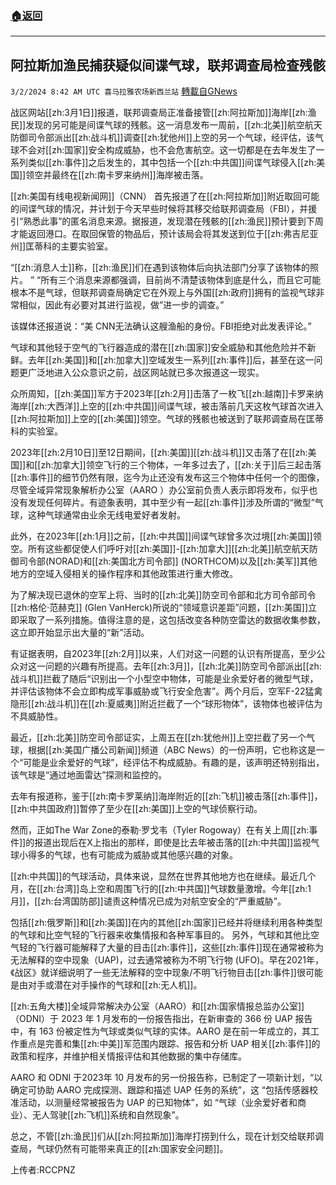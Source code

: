 ###  [:house:返回](README.md)
---


## 阿拉斯加渔民捕获疑似间谍气球，联邦调查局检查残骸
`3/2/2024 8:42 AM UTC 喜马拉雅农场新西兰站` [轉載自GNews](https://gnews.org/articles/2358625)

战区网站[[zh:3月1日]]报道，联邦调查局正准备接管[[zh:阿拉斯加]]海岸[[zh:渔民]]发现的另可能是间谍气球的残骸。这一消息发布一周前，[[zh:北美]]航空航天防御司令部派出[[zh:战斗机]]调查[[zh:犹他州]]上空的另一个气球，经评估，该气球不会对[[zh:国家]]安全构成威胁，也不会危害航空。这一切都是在去年发生了一系列类似[[zh:事件]]之后发生的，其中包括一个[[zh:中共国]]间谍气球侵入[[zh:美国]]领空并最终在[[zh:南卡罗来纳州]]海岸被击落。 

 

[[zh:美国有线电视新闻网]]（CNN） 首先报道了在[[zh:阿拉斯加]]附近取回可能的间谍气球的情况，并计划于今天早些时候将其移交给联邦调查局（FBI），并援引“熟悉此事”的匿名消息来源。据报道，发现潜在残骸的[[zh:渔民]]预计要到下周才能返回港口。在取回保管的物品后，预计该局会将其发送到位于[[zh:弗吉尼亚州]]匡蒂科的主要实验室。 

 

“[[zh:消息人士]]称，[[zh:渔民]]们在遇到该物体后向执法部门分享了该物体的照片。 ” “所有三个消息来源都强调，目前尚不清楚该物体到底是什么，而且它可能根本不是气球，但联邦调查局确定它在外观上与外国[[zh:政府]]拥有的监视气球非常相似，因此有必要对其进行监视，做”进一步的调查。” 

 

该媒体还报道说：“美 CNN无法确认这艘渔船的身份。FBI拒绝对此发表评论。” 

 

气球和其他轻于空气的飞行器造成的潜在[[zh:国家]]安全威胁和其他危险并不新鲜。去年[[zh:美国]]和[[zh:加拿大]]空域发生一系列[[zh:事件]]后，甚至在这一问题更广泛地进入公众意识之前，战区网站就已多次报道这一现实。 

 

众所周知，[[zh:美国]]军方于2023年[[zh:2月]]击落了一枚飞[[zh:越南]]卡罗来纳海岸[[zh:大西洋]]上空的[[zh:中共国]]间谍气球，被击落前几天这枚气球首次进入[[zh:阿拉斯加]]上空的[[zh:美国]]领空。气球的残骸也被送到了联邦调查局在匡蒂科的实验室。 

 

 

2023年[[zh:2月10日]]至12日期间，[[zh:美国]][[zh:战斗机]]又击落了在[[zh:美国]]和[[zh:加拿大]]领空飞行的三个物体，一年多过去了，[[zh:关于]]后三起击落[[zh:事件]]的细节仍然有限，迄今为止还没有发布这三个物体中任何一个的图像，尽管全域异常现象解析办公室（AARO ）办公室前负责人表示即将发布，似乎也没有发现任何碎片。有迹象表明，其中至少有一起[[zh:事件]]涉及所谓的“微型”气球，这种气球通常由业余无线电爱好者发射。 

 

此外，在2023年[[zh:1月]]之前，[[zh:中共国]]间谍气球曾多次过境[[zh:美国]]领空。所有这些都促使人们呼吁对[[zh:美国]]-[[zh:加拿大]][[zh:北美]]航空航天防御司令部(NORAD)和[[zh:美国北方司令部]] (NORTHCOM)以及[[zh:美军]]其他地方的空域入侵相关的操作程序和其他政策进行重大修改。 

 

为了解决现已退休的空军上将、当时的[[zh:北美]]防空司令部和北方司令部司令[[zh:格伦·范赫克]] (Glen VanHerck)所说的“领域意识差距”问题，[[zh:美国]]立即采取了一系列措施。值得注意的是，这包括改变各种防空雷达的数据收集参数，这立即开始显示出大量的“新”活动。 

 

有证据表明，自2023年[[zh:2月]]以来，人们对这一问题的认识有所提高，至少公众对这一问题的兴趣有所提高。去年[[zh:3月]]，[[zh:北美]]防空司令部派出[[zh:战斗机]]拦截了随后“识别出一个小型空中物体，可能是业余爱好者的微型气球，并评估该物体不会立即构成军事威胁或飞行安全危害”。两个月后，空军F-22猛禽隐形[[zh:战斗机]]在[[zh:夏威夷]]附近拦截了一个“球形物体”，该物体也被评估为不具威胁性。 

 

最近，[[zh:北美]]防空司令部证实，上周五在[[zh:犹他州]]上空拦截了另一个气球，根据[[zh:美国广播公司新闻]]频道（ABC News）的一份声明，它也称这是一个“可能是业余爱好的气球”，经评估不构成威胁。有趣的是，该声明还特别指出，该气球是“通过地面雷达”探测和监控的。 

 

去年有报道称，鉴于[[zh:南卡罗莱纳]]海岸附近的[[zh:飞机]]被击落[[zh:事件]]，[[zh:中共国政府]]暂停了至少在[[zh:美国]]上空的气球侦察行动。 

 

然而，正如The War Zone的泰勒·罗戈韦（Tyler Rogoway）在有关上周[[zh:事件]]的报道出现后在X上指出的那样，即使是比去年被击落的[[zh:中共国]]监视气球小得多的气球，也有可能成为威胁或其他感兴趣的对象。 

 

[[zh:中共国]]的气球活动，具体来说，显然在世界其他地方也在继续。最近几个月，在[[zh:台湾]]岛上空和周围飞行的[[zh:中共国]]气球数量激增。今年[[zh:1月]]，[[zh:台湾国防部]]谴责这种情况已成为对航空安全的“严重威胁”。 

 

包括[[zh:俄罗斯]]和[[zh:美国]]在内的其他[[zh:国家]]已经并将继续利用各种类型的气球和比空气轻的飞行器来收集情报和各种军事目的。
另外，气球和其他比空气轻的飞行器可能解释了大量的目击[[zh:事件]]，这些[[zh:事件]]现在通常被称为无法解释的空中现象（UAP)，过去通常被称为不明飞行物 (UFO)。早在2021年，《战区》就详细说明了一些无法解释的空中现象/不明飞行物目击[[zh:事件]]很可能是由对手或潜在对手操作的气球和[[zh:无人机]]。 

 

[[zh:五角大楼]]全域异常解决办公室（AARO）和[[zh:国家情报总监办公室]]（ODNI）于 2023 年 1 月发布的一份报告指出，在新审查的 366 份 UAP 报告中，有 163 份被定性为气球或类似气球的实体。AARO 是在前一年成立的，其工作重点是完善和集[[zh:中美]]军范围内跟踪、报告和分析 UAP 相关[[zh:事件]]的政策和程序，并维护相关情报评估和其他数据的集中存储库。 

 

AARO 和 ODNI 于2023年 10 月发布的另一份报告称，已制定了一项新计划，“以确定可协助 AARO 完成探测、跟踪和描述 UAP 任务的系统”，这 “包括传感器校准活动，以测量经常被报告为 UAP 的已知物体”，如 “气球（业余爱好者和商业）、无人驾驶[[zh:飞机]]系统和自然现象”。 

 

总之，不管[[zh:渔民]]们从[[zh:阿拉斯加]]海岸打捞到什么，现在计划交给联邦调查局，气球仍然有可能带来真正的[[zh:国家安全问题]]。

上传者:RCCPNZ
